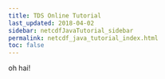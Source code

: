 ```yaml
---
title: TDS Online Tutorial
last_updated: 2018-04-02
sidebar: netcdfJavaTutorial_sidebar
permalink: netcdf_java_tutorial_index.html
toc: false
---
```


oh hai!
